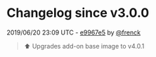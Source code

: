 # Changelog since v3.0.0

2019/06/20 23:09 UTC - [e9967e5](https://github.com/hassio-addons/addon-example/commit/e9967e55182bfd1788a0770c674099f29e3208f8) by [@frenck](https://github.com/frenck)
> :arrow_up: Upgrades add-on base image to v4.0.1 

